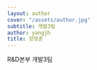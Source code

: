 ```yaml
---
layout: author
cover: "/assets/author.jpg"
subtitle: 개발3팀
author: yangjh
title: 양정훈
---
```


R&D본부 개발3팀